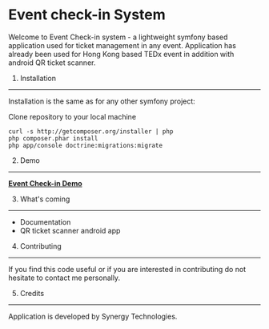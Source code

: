 Event check-in System
========================

Welcome to Event Check-in system - a lightweight symfony based application used for
ticket management in any event. Application has already been used for Hong Kong based TEDx event in addition with
android QR ticket scanner.

1) Installation
----------------------------------

Installation is the same as for any other symfony project:

Clone repository to your local machine

    curl -s http://getcomposer.org/installer | php
    php composer.phar install
    php app/console doctrine:migrations:migrate

2) Demo
-------------------------------------

[**Event Check-in Demo**][1]

3) What's coming
--------------------------------

* Documentation
* QR ticket scanner android app

4) Contributing
--------------------------------

If you find this code useful or if you are interested in contributing do not hesitate to contact me personally.

5) Credits
--------------------------------

Application is developed by Synergy Technologies.

[1]:  http://tedxevents.foundry8.com/